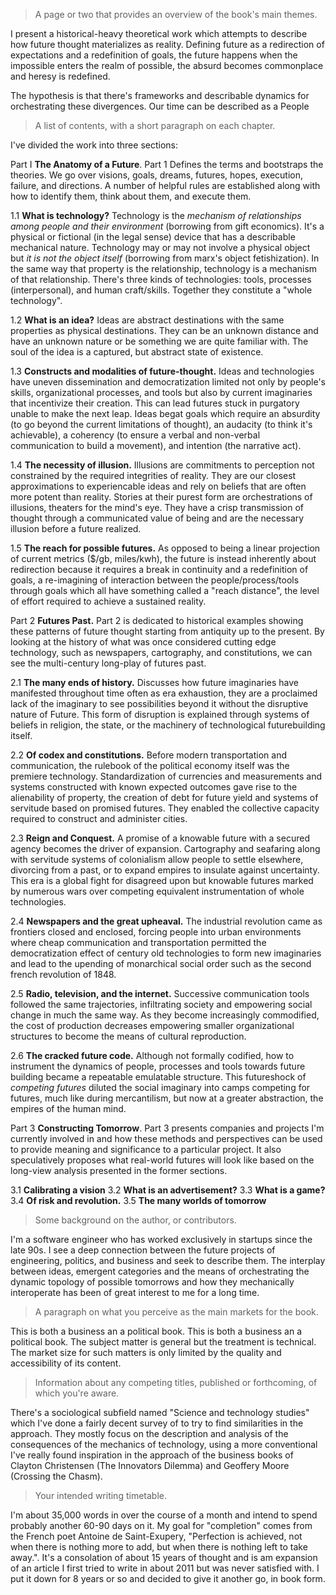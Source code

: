 > A page or two that provides an overview of the book's main themes.

I present a historical-heavy theoretical work which attempts to describe how future thought materializes as reality. Defining  future as a redirection of expectations and a redefinition of goals, the future happens when the impossible enters the realm of possible, the absurd becomes commonplace and heresy is redefined.

The hypothesis is that there's frameworks and describable dynamics for orchestrating these divergences.  Our time can be described as a People 


> A list of contents, with a short paragraph on each chapter. 

I've divided the work into three sections:

Part I **The Anatomy of a Future**. Part 1 Defines the terms and bootstraps the theories. We go over visions, goals, dreams, futures, hopes, execution, failure, and directions.  A number of helpful rules are established along with how to identify them, think about them, and execute them.

1.1 **What is technology?** Technology is the *mechanism of relationships among people and their environment* (borrowing from gift economics).  It's a physical or fictional (in the legal sense) device that has a describable mechanical nature. Technology may or may not involve a physical object but *it is not the object itself* (borrowing from marx's object fetishization). In the same way that property is the relationship, technology is a mechanism of that relationship. There's three kinds of technologies: tools, processes (interpersonal), and human craft/skills. Together they constitute a "whole technology".

1.2 **What is an idea?** Ideas are abstract destinations with the same properties as physical destinations. They can be an unknown distance and have an unknown nature or be something we are quite familiar with. The soul of the idea is a captured, but abstract state of existence.

1.3 **Constructs and modalities of future-thought.** Ideas and technologies have uneven dissemination and democratization limited not only by people's skills, organizational processes, and tools but also by current imaginaries that incentivize their creation. This can lead futures stuck in purgatory unable to make the next leap. Ideas begat goals which require an absurdity (to go beyond the current limitations of thought), an audacity (to think it's achievable), a coherency (to ensure a verbal and non-verbal communication to build a movement), and intention (the narrative act).

1.4 **The necessity of illusion.** Illusions are commitments to perception not constrained by the required integrities of reality. They are our closest approximations to experiencable ideas and rely on beliefs that are often more potent than reality.  Stories at their purest form are orchestrations of illusions, theaters for the mind's eye. They have a crisp transmission of thought through a communicated value of being and are the necessary illusion before a future realized.

1.5 **The reach for possible futures.** As opposed to being a linear projection of current metrics ($/gb, miles/kwh), the future is instead inherently about redirection because it requires a break in continuity and a redefinition of goals, a re-imagining of interaction between the people/process/tools through goals which all have something called a "reach distance", the level of effort required to achieve a sustained reality.

Part 2 **Futures Past.** Part 2 is dedicated to historical examples showing these patterns of future thought starting from antiquity up to the present. By looking at the history of what was once considered cutting edge technology, such as newspapers, cartography, and constitutions, we can see the multi-century long-play of futures past.

2.1 **The many ends of history.** Discusses how future imaginaries have manifested throughout time often as era exhaustion, they are a proclaimed lack of the imaginary to see possibilities beyond it without the disruptive nature of Future. This form of disruption is explained through systems of beliefs in religion, the state, or the machinery of technological futurebuilding itself.

2.2 **Of codex and constitutions.** Before modern transportation and communication, the rulebook of the political economy itself was the premiere technology. Standardization of currencies and measurements and systems constructed with known expected outcomes gave rise to the alienability of property, the creation of debt for future yield and systems of servitude based on promised futures. They enabled the collective capacity required to construct and administer cities.

2.3 **Reign and Conquest.** A promise of a knowable future with a secured agency becomes the driver of expansion. Cartography and seafaring along with servitude systems of colonialism allow people to settle elsewhere, divorcing from a past, or to expand empires to insulate against uncertainty. This era is a global fight for disagreed upon but knowable futures marked by numerous wars over competing equivalent instrumentation of whole technologies.

2.4 **Newspapers and the great upheaval.** The industrial revolution came as frontiers closed and enclosed, forcing people into urban environments where cheap communication and transportation permitted the democratization effect of century old technologies to form new imaginaries and lead to the upending of monarchical social order such as the second french revolution of 1848.

2.5 **Radio, television, and the internet.** Successive communication tools followed the same trajectories, infiltrating society and empowering social change in much the same way. As they become increasingly commodified, the cost of production decreases empowering smaller organizational structures to become the means of cultural reproduction.

2.6 **The cracked future code.** Although not formally codified, how to instrument the dynamics of people, processes and tools towards future building became a repeatable emulatable structure. This futureshock of *competing futures* diluted the social imaginary into camps competing for futures, much like during mercantilism, but now at a greater abstraction, the empires of the human mind.

Part 3 **Constructing Tomorrow**. Part 3 presents companies and projects I'm currently involved in and how these methods and perspectives can be used to provide meaning and significance to a particular project. It also speculatively proposes what real-world futures will look like based on the long-view analysis presented in the former sections.

3.1 **Calibrating a vision**
3.2 **What is an advertisement?**
3.3 **What is a game?**
3.4 **Of risk and revolution.**
3.5 **The many worlds of tomorrow**

> Some background on the author, or contributors.
 
I'm a software engineer who has worked exclusively in startups since the late 90s. I see a deep connection between the future projects of engineering,  politics, and business and seek to describe them. The interplay between ideas, emergent categories and the means of orchestrating the dynamic topology of possible tomorrows and how they mechanically interoperate has been of great interest to me for a long time.

> A paragraph on what you perceive as the main markets for the book.

This is both a business an a political book. This is both a business an a political book. The subject matter is general but the treatment is technical. The market size for such matters is only limited by the quality and accessibility of its content.


> Information about any competing titles, published or forthcoming, of which you're aware.

There's a sociological subfield named "Science and technology studies" which I've done a fairly decent survey of to try to find similarities in the approach. They mostly focus on the description and analysis of the consequences of the mechanics of technology, using a more conventional 
I've really found inspiration in the approach of the business books of Clayton Christensen (The Innovators Dilemma) and Geoffery Moore (Crossing the Chasm). 


> Your intended writing timetable.

I'm about 35,000 words in over the course of a month and intend to spend probably another 60-90 days on it. My goal for "completion" comes from the French poet Antoine de Saint-Exupery, "Perfection is achieved, not when there is nothing more to add, but when there is nothing left to take away.". It's a consolation of about 15 years of thought and is am expansion of an article I first tried to write in about 2011 but was never satisfied with.
I put it down for 8 years or so and decided to give it another go, in book form.
